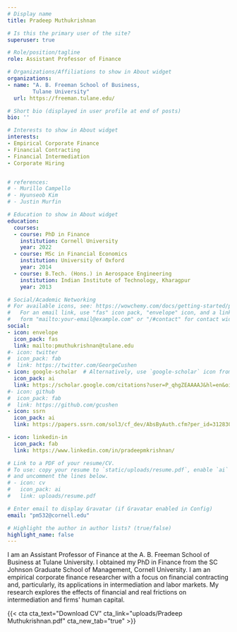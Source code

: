 ```yaml
---
# Display name
title: Pradeep Muthukrishnan

# Is this the primary user of the site?
superuser: true

# Role/position/tagline
role: Assistant Professor of Finance

# Organizations/Affiliations to show in About widget
organizations:
- name: "A. B. Freeman School of Business,
        Tulane University"
  url: https://freeman.tulane.edu/

# Short bio (displayed in user profile at end of posts)
bio: ''

# Interests to show in About widget
interests:
- Empirical Corporate Finance
- Financial Contracting
- Financial Intermediation
- Corporate Hiring


# references:
# - Murillo Campello
# - Hyunseob Kim
# - Justin Murfin

# Education to show in About widget
education:
  courses:
  - course: PhD in Finance
    institution: Cornell University
    year: 2022
  - course: MSc in Financial Economics
    institution: University of Oxford
    year: 2014
  - course: B.Tech. (Hons.) in Aerospace Engineering
    institution: Indian Institute of Technology, Kharagpur
    year: 2013

# Social/Academic Networking
# For available icons, see: https://wowchemy.com/docs/getting-started/page-builder/#icons
#   For an email link, use "fas" icon pack, "envelope" icon, and a link in the
#   form "mailto:your-email@example.com" or "/#contact" for contact widget.
social:
- icon: envelope
  icon_pack: fas
  link: mailto:pmuthukrishnan@tulane.edu
#- icon: twitter
#  icon_pack: fab
#  link: https://twitter.com/GeorgeCushen
- icon: google-scholar  # Alternatively, use `google-scholar` icon from `ai` icon pack
  icon_pack: ai
  link: https://scholar.google.com/citations?user=P_qhgZEAAAAJ&hl=en&oi=ao
#- icon: github
#  icon_pack: fab
#  link: https://github.com/gcushen
- icon: ssrn
  icon_pack: ai
  link: https://papers.ssrn.com/sol3/cf_dev/AbsByAuth.cfm?per_id=3128309

- icon: linkedin-in
  icon_pack: fab
  link: https://www.linkedin.com/in/pradeepmkrishnan/

# Link to a PDF of your resume/CV.
# To use: copy your resume to `static/uploads/resume.pdf`, enable `ai` icons in `params.toml`, 
# and uncomment the lines below.
# - icon: cv
#   icon_pack: ai
#   link: uploads/resume.pdf

# Enter email to display Gravatar (if Gravatar enabled in Config)
email: "pm532@cornell.edu"

# Highlight the author in author lists? (true/false)
highlight_name: false
---
```


I am an Assistant Professor of  Finance at the A. B. Freeman School of Business at Tulane University. I obtained my PhD in Finance from the SC Johnson Graduate School of Management, Cornell University.  I am an empirical corporate finance researcher with a focus on financial contracting and, particularly, its applications in intermediation and labor markets. My research explores the effects of financial and real frictions on intermediation and firms' human capital. 

<!-- I am on the 2021-2022 job market and will be available for interviews remotely.  -->

<!-- ##### References: {{< staticref "https://www.murillocampello.com/" "newtab" >}}Murillo Campello{{< /staticref >}} (Chair), {{< staticref "https://sites.google.com/view/hyunseobkim/" "newtab" >}}Hyunseob Kim{{< /staticref >}}, {{< staticref "https://dyson.cornell.edu/faculty-research/faculty/jm2692/" "newtab" >}}Justin Murfin{{< /staticref >}} -->
{{< cta cta_text="Download CV" cta_link="uploads/Pradeep Muthukrishnan.pdf" cta_new_tab="true" >}} 




<!-- {{< icon name="download" pack="fas" >}} Download my {{< staticref "uploads/demo_resume.pdf" "newtab" >}}resumé{{< /staticref >}}. -->
